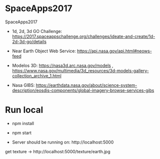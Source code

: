 # SpaceApps2017
SpaceApps2017

- 1d, 2d, 3d GO Challenge: https://2017.spaceappschallenge.org/challenges/ideate-and-create/1d-2d-3d-go/details

- Near Earth Object Web Service: https://api.nasa.gov/api.html#neows-feed

- Modelos 3D: https://nasa3d.arc.nasa.gov/models , https://www.nasa.gov/multimedia/3d_resources/3d-models-gallery-collection_archive_1.html

- Nasa GIBS: https://earthdata.nasa.gov/about/science-system-description/eosdis-components/global-imagery-browse-services-gibs

# Run local

- npm install

- npm start

- Server should be running on: http://localhost:5000

get texture -> http://localhost:5000/texture/earth.jpg
